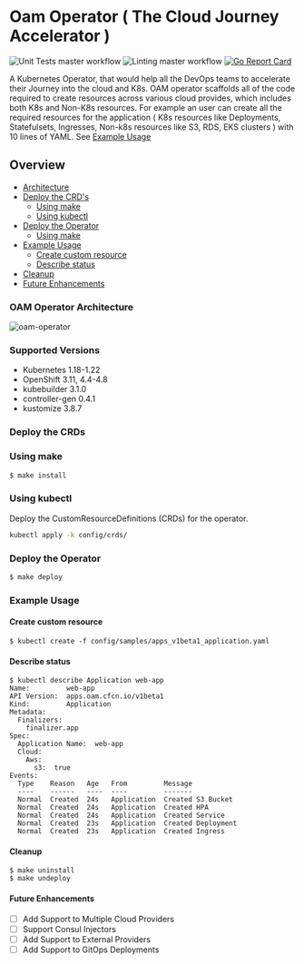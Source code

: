 
# Oam Operator ( The Cloud Journey Accelerator )

![Unit Tests master workflow](https://github.com/pavan-kumar-99/oam-operator/actions/workflows/unit-tests.yaml/badge.svg)
![Linting master workflow](https://github.com/pavan-kumar-99/oam-operator/actions/workflows/lint.yaml/badge.svg)
[![Go Report Card](https://goreportcard.com/badge/github.com/pavan-kumar-99/oam-operator)](https://goreportcard.com/report/github.com/pavan-kumar-99/oam-operator)

A Kubernetes Operator, that would help all the DevOps teams to accelerate their Journey into the cloud and K8s. OAM operator scaffolds all of the code required to create resources across various cloud provides, which includes both K8s and Non-K8s resources. For example an user can create all the required resources for the application ( K8s resources like Deployments, Statefulsets, Ingresses, Non-k8s resources like S3, RDS, EKS clusters ) with 10 lines of YAML. See [Example Usage](#example-usage)


## Overview
* [Architecture](#oam-operator-architecture)
* [Deploy the CRD's](#deploy-the-crds)
  - [Using make](#using-make)
  - [Using kubectl](#using-kubectl)
* [Deploy the Operator](#deploy-the-operator)
  - [Using make](#using-make)
* [Example Usage](#example-usage)
  - [Create custom resource](#create-custom-resource)
  - [Describe status](#describe-status)
* [Cleanup](#cleanup)
* [Future Enhancements](#future-enhancements)

### OAM Operator Architecture
![oam-operator](https://user-images.githubusercontent.com/54094196/134817952-8af98e13-768b-4d20-a34a-2aa744498844.png)

### Supported Versions
*  Kubernetes 1.18-1.22
*  OpenShift 3.11, 4.4-4.8
*  kubebuilder 3.1.0
*  controller-gen 0.4.1
*  kustomize 3.8.7

### Deploy the CRDs
### Using make
```bash
$ make install
```

### Using kubectl

Deploy the CustomResourceDefinitions (CRDs) for the operator.

```bash
kubectl apply -k config/crds/
```

### Deploy the Operator

```bash
$ make deploy
```

### Example Usage
#### Create custom resource
```
$ kubectl create -f config/samples/apps_v1beta1_application.yaml
```
#### Describe status
```
$ kubectl describe Application web-app
Name:         web-app
API Version:  apps.oam.cfcn.io/v1beta1
Kind:         Application
Metadata:
  Finalizers:
    finalizer.app
Spec:
  Application Name:  web-app
  Cloud:
    Aws:
      s3:  true
Events:
  Type    Reason   Age   From         Message
  ----    ------   ----  ----         -------
  Normal  Created  24s   Application  Created S3 Bucket
  Normal  Created  24s   Application  Created HPA
  Normal  Created  24s   Application  Created Service
  Normal  Created  23s   Application  Created Deployment
  Normal  Created  23s   Application  Created Ingress
```

#### Cleanup
```
$ make uninstall 
$ make undeploy
```
#### Future Enhancements
- [ ] Add Support to Multiple Cloud Providers
- [ ] Support Consul Injectors 
- [ ] Add Support to External Providers
- [ ] Add Support to GitOps Deployments
